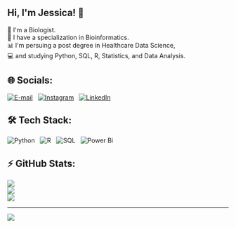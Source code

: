 ## Hi, I'm Jessica! 👋

🔬 I'm a Biologist. <br/>
🧬 I have a specialization in Bioinformatics. <br/>
📊 I'm persuing a post degree in Healthcare Data Science, <br/>
💻 and studying Python, SQL, R, Statistics, and Data Analysis. <br/>


## 🌐 Socials:

[![E-mail](https://img.shields.io/badge/-Email-81a1c1?style=for-the-badge&logo=microsoft-outlook&logoColor=81a1c1)](mailto:jessicasilvacodes@gmail.com) ‎ ‎  [![Instagram](https://img.shields.io/badge/Instagram-%23E4405F.svg?logo=Instagram&logoColor=white)](https://instagram.com/jessicasilvacodes) ‎ ‎  [![LinkedIn](https://img.shields.io/badge/LinkedIn-%230077B5.svg?logo=linkedin&logoColor=white)](https://linkedin.com/in/sdsjessica) 


## 🛠️ Tech Stack:
![Python](https://img.shields.io/badge/python-3670A0?style=for-the-badge&logo=python&logoColor=ffdd54) ‎ ‎  ![R](https://img.shields.io/badge/r-%23276DC3.svg?style=for-the-badge&logo=r&logoColor=white) ‎ ‎  ![SQL](https://img.shields.io/badge/mysql-4479A1.svg?style=for-the-badge&logo=mysql&logoColor=white) ‎ ‎  ![Power Bi](https://img.shields.io/badge/power_bi-F2C811?style=for-the-badge&logo=powerbi&logoColor=black)

## ⚡ GitHub Stats:
![](https://github-readme-stats.vercel.app/api?username=jessicasilvacodes&theme=bear&hide_border=true&include_all_commits=true&count_private=false)<br/>
![](https://nirzak-streak-stats.vercel.app/?user=jessicasilvacodes&theme=bear&hide_border=true)<br/>
![](https://github-readme-stats.vercel.app/api/top-langs/?username=jessicasilvacodes&theme=bear&hide_border=true&include_all_commits=true&count_private=false&layout=compact)

---
[![](https://visitcount.itsvg.in/api?id=jessicasilvacodes&icon=0&color=0)](https://visitcount.itsvg.in)
